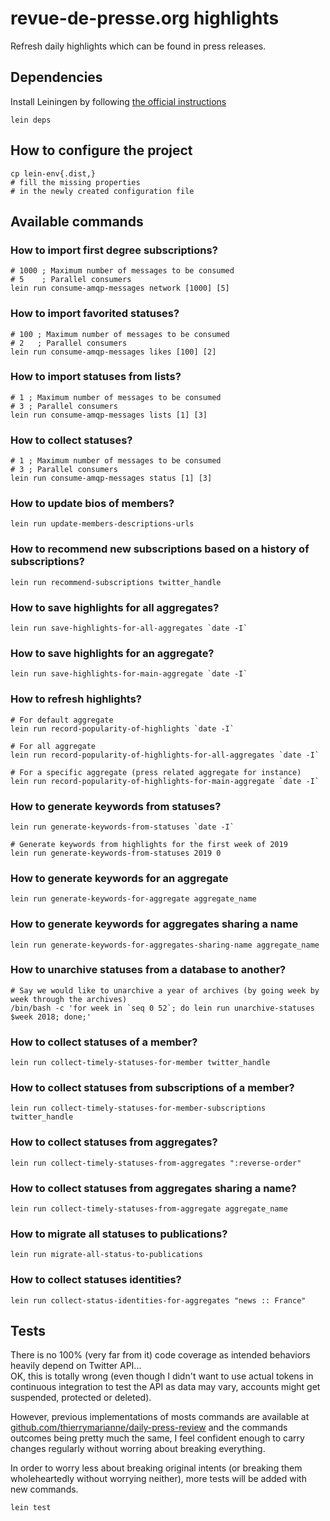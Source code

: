 # revue-de-presse.org highlights

Refresh daily highlights which can be found in press releases.

## Dependencies

Install Leiningen by following [the official instructions](https://github.com/technomancy/leiningen)

```
lein deps
```

## How to configure the project

```
cp lein-env{.dist,}
# fill the missing properties 
# in the newly created configuration file
```

## Available commands

### How to import first degree subscriptions?

```
# 1000 ; Maximum number of messages to be consumed
# 5    ; Parallel consumers
lein run consume-amqp-messages network [1000] [5]
```

### How to import favorited statuses?

```
# 100 ; Maximum number of messages to be consumed
# 2   ; Parallel consumers
lein run consume-amqp-messages likes [100] [2]
```

### How to import statuses from lists?

```
# 1 ; Maximum number of messages to be consumed
# 3 ; Parallel consumers
lein run consume-amqp-messages lists [1] [3]
```

### How to collect statuses?

```
# 1 ; Maximum number of messages to be consumed
# 3 ; Parallel consumers
lein run consume-amqp-messages status [1] [3]
```

### How to update bios of members?

```
lein run update-members-descriptions-urls
```

### How to recommend new subscriptions based on a history of subscriptions?

```
lein run recommend-subscriptions twitter_handle
```

### How to save highlights for all aggregates?

```
lein run save-highlights-for-all-aggregates `date -I`
```

### How to save highlights for an aggregate?

```
lein run save-highlights-for-main-aggregate `date -I`
```

### How to refresh highlights?

```
# For default aggregate
lein run record-popularity-of-highlights `date -I`
```

```
# For all aggregate
lein run record-popularity-of-highlights-for-all-aggregates `date -I`
```

```
# For a specific aggregate (press related aggregate for instance)
lein run record-popularity-of-highlights-for-main-aggregate `date -I`
```

### How to generate keywords from statuses?

```
lein run generate-keywords-from-statuses `date -I`
```

```
# Generate keywords from highlights for the first week of 2019
lein run generate-keywords-from-statuses 2019 0
```

### How to generate keywords for an aggregate

```
lein run generate-keywords-for-aggregate aggregate_name
```

### How to generate keywords for aggregates sharing a name

```
lein run generate-keywords-for-aggregates-sharing-name aggregate_name
```

### How to unarchive statuses from a database to another?

```
# Say we would like to unarchive a year of archives (by going week by week through the archives)
/bin/bash -c 'for week in `seq 0 52`; do lein run unarchive-statuses $week 2018; done;'
```

### How to collect statuses of a member?

```
lein run collect-timely-statuses-for-member twitter_handle
```

### How to collect statuses from subscriptions of a member?

```
lein run collect-timely-statuses-for-member-subscriptions twitter_handle
```

### How to collect statuses from aggregates?

```
lein run collect-timely-statuses-from-aggregates ":reverse-order"
```

### How to collect statuses from aggregates sharing a name?

```
lein run collect-timely-statuses-from-aggregate aggregate_name
```

### How to migrate all statuses to publications?

```
lein run migrate-all-status-to-publications
```

### How to collect statuses identities?

```
lein run collect-status-identities-for-aggregates "news :: France"
```

## Tests

There is no 100% (very far from it) code coverage as intended behaviors heavily depend on Twitter API...  
OK, this is totally wrong (even though I didn't want to use actual tokens 
in continuous integration to test the API as data may vary, accounts might get suspended, protected or deleted).

However, previous implementations of mosts commands are available at 
[github.com/thierrymarianne/daily-press-review](https://github.com/thierrymarianne/daily-press-review)
and the commands outcomes being pretty much the same, I feel confident enough to carry changes regularly
without worring about breaking everything.

In order to worry less about breaking original intents (or breaking them wholeheartedly without worrying neither),
more tests will be added with new commands.

```
lein test
```
